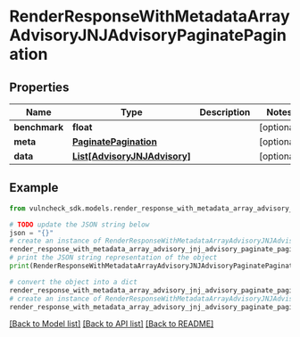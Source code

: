 # RenderResponseWithMetadataArrayAdvisoryJNJAdvisoryPaginatePagination


## Properties

Name | Type | Description | Notes
------------ | ------------- | ------------- | -------------
**benchmark** | **float** |  | [optional] 
**meta** | [**PaginatePagination**](PaginatePagination.md) |  | [optional] 
**data** | [**List[AdvisoryJNJAdvisory]**](AdvisoryJNJAdvisory.md) |  | [optional] 

## Example

```python
from vulncheck_sdk.models.render_response_with_metadata_array_advisory_jnj_advisory_paginate_pagination import RenderResponseWithMetadataArrayAdvisoryJNJAdvisoryPaginatePagination

# TODO update the JSON string below
json = "{}"
# create an instance of RenderResponseWithMetadataArrayAdvisoryJNJAdvisoryPaginatePagination from a JSON string
render_response_with_metadata_array_advisory_jnj_advisory_paginate_pagination_instance = RenderResponseWithMetadataArrayAdvisoryJNJAdvisoryPaginatePagination.from_json(json)
# print the JSON string representation of the object
print(RenderResponseWithMetadataArrayAdvisoryJNJAdvisoryPaginatePagination.to_json())

# convert the object into a dict
render_response_with_metadata_array_advisory_jnj_advisory_paginate_pagination_dict = render_response_with_metadata_array_advisory_jnj_advisory_paginate_pagination_instance.to_dict()
# create an instance of RenderResponseWithMetadataArrayAdvisoryJNJAdvisoryPaginatePagination from a dict
render_response_with_metadata_array_advisory_jnj_advisory_paginate_pagination_from_dict = RenderResponseWithMetadataArrayAdvisoryJNJAdvisoryPaginatePagination.from_dict(render_response_with_metadata_array_advisory_jnj_advisory_paginate_pagination_dict)
```
[[Back to Model list]](../README.md#documentation-for-models) [[Back to API list]](../README.md#documentation-for-api-endpoints) [[Back to README]](../README.md)


